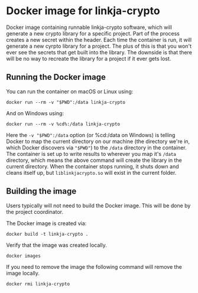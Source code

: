 # Docker image for linkja-crypto

Docker image containing runnable linkja-crypto software, which will generate a new crypto library for a specific project.  Part of the process creates a new secret within the header.  Each time the container is run, it will generate a new cyrpto library for a project. The plus of this is that you won't ever see the secrets that get built into the library.  The downside is that there will be no way to recreate the library for a project if it ever gets lost.


## Running the Docker image
You can run the container on macOS or Linux using:

```docker run --rm -v "$PWD":/data linkja-crypto```

And on Windows using:

```docker run --rm -v %cd%:/data linkja-crypto```


Here the `-v "$PWD":/data` option (or %cd:/data on Windows) is telling Docker to map the current directory on our machine (the directory we're in, which Docker discovers via `"$PWD"`) to the `/data` directory in the container.  The container is set up to write results to wherever you map it's `/data` directory, which means the above command will create the library in the current directory.  When the container stops running, it shuts down and cleans itself up, but `liblinkjacrypto.so` will exist in the current folder.

## Building the image
Users typically will not need to build the Docker image.  This will be done by the project coordinator.

The Docker image is created via:

`docker build -t linkja-crypto .`

Verify that the image was created locally.

`docker images`

If you need to remove the image the following command will remove the image locally.

`docker rmi linkja-crypto`
